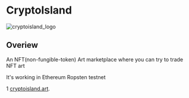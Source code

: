 # CryptoIsland
![cryptoisland_logo](https://user-images.githubusercontent.com/40536266/126930497-4f92d5f1-4d4e-44e0-97bd-3db3472da507.jpeg)


Overiew
----
An NFT(non-fungible-token) Art marketplace where you can try to trade NFT art

It's working in Ethereum Ropsten testnet


1
[cryptoisland.art](http://cryptoisland.art).
